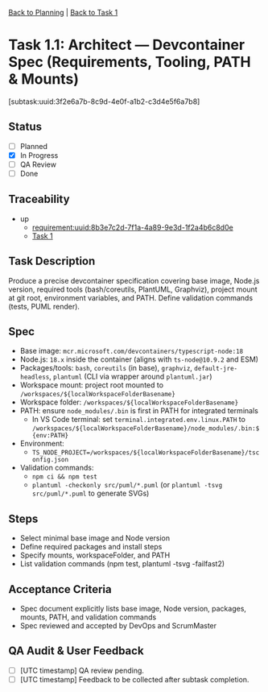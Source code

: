 [Back to Planning](./planning.md) | [Back to Task 1](./task-1.md)

# Task 1.1: Architect — Devcontainer Spec (Requirements, Tooling, PATH & Mounts)
[subtask:uuid:3f2e6a7b-8c9d-4e0f-a1b2-c3d4e5f6a7b8]

## Status
- [ ] Planned
- [x] In Progress
- [ ] QA Review
- [ ] Done

## Traceability
- up
  - [requirement:uuid:8b3e7c2d-7f1a-4a89-9e3d-1f2a4b6c8d0e](./requiremnents.md)
  - [Task 1](./task-1.md)

## Task Description
Produce a precise devcontainer specification covering base image, Node.js version, required tools (bash/coreutils, PlantUML, Graphviz), project mount at git root, environment variables, and PATH. Define validation commands (tests, PUML render).

## Spec
- Base image: `mcr.microsoft.com/devcontainers/typescript-node:18`
- Node.js: `18.x` inside the container (aligns with `ts-node@10.9.2` and ESM)
- Packages/tools: `bash`, `coreutils` (in base), `graphviz`, `default-jre-headless`, `plantuml` (CLI via wrapper around `plantuml.jar`)
- Workspace mount: project root mounted to `/workspaces/${localWorkspaceFolderBasename}`
- Workspace folder: `/workspaces/${localWorkspaceFolderBasename}`
- PATH: ensure `node_modules/.bin` is first in PATH for integrated terminals
  - In VS Code terminal: set `terminal.integrated.env.linux.PATH` to `/workspaces/${localWorkspaceFolderBasename}/node_modules/.bin:${env:PATH}`
- Environment:
  - `TS_NODE_PROJECT=/workspaces/${localWorkspaceFolderBasename}/tsconfig.json`
- Validation commands:
  - `npm ci && npm test`
  - `plantuml -checkonly src/puml/*.puml` (or `plantuml -tsvg src/puml/*.puml` to generate SVGs)

## Steps
- Select minimal base image and Node version
- Define required packages and install steps
- Specify mounts, workspaceFolder, and PATH
- List validation commands (npm test, plantuml -tsvg -failfast2)

## Acceptance Criteria
- Spec document explicitly lists base image, Node version, packages, mounts, PATH, and validation commands
- Spec reviewed and accepted by DevOps and ScrumMaster

## QA Audit & User Feedback
- [ ] [UTC timestamp] QA review pending.
- [ ] [UTC timestamp] Feedback to be collected after subtask completion.